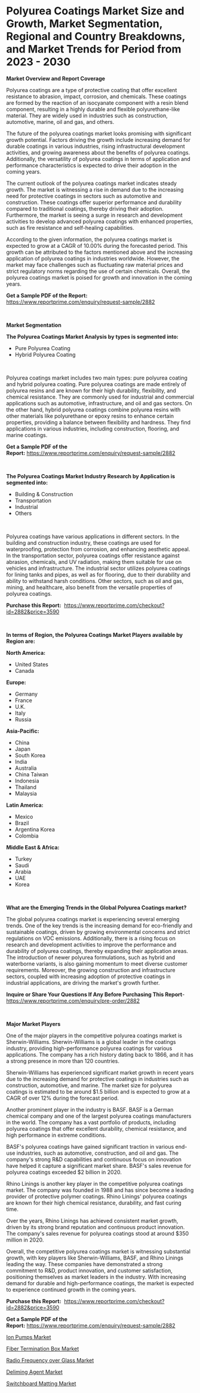 <p><h1>Polyurea Coatings Market Size and Growth, Market Segmentation, Regional and Country Breakdowns, and Market Trends for Period from 2023 -  2030</h1></p><p><strong>Market Overview and Report Coverage</strong></p>
<p><p>Polyurea coatings are a type of protective coating that offer excellent resistance to abrasion, impact, corrosion, and chemicals. These coatings are formed by the reaction of an isocyanate component with a resin blend component, resulting in a highly durable and flexible polyurethane-like material. They are widely used in industries such as construction, automotive, marine, oil and gas, and others.</p><p>The future of the polyurea coatings market looks promising with significant growth potential. Factors driving the growth include increasing demand for durable coatings in various industries, rising infrastructural development activities, and growing awareness about the benefits of polyurea coatings. Additionally, the versatility of polyurea coatings in terms of application and performance characteristics is expected to drive their adoption in the coming years.</p><p>The current outlook of the polyurea coatings market indicates steady growth. The market is witnessing a rise in demand due to the increasing need for protective coatings in sectors such as automotive and construction. These coatings offer superior performance and durability compared to traditional coatings, thereby driving their adoption. Furthermore, the market is seeing a surge in research and development activities to develop advanced polyurea coatings with enhanced properties, such as fire resistance and self-healing capabilities.</p><p>According to the given information, the polyurea coatings market is expected to grow at a CAGR of 10.00% during the forecasted period. This growth can be attributed to the factors mentioned above and the increasing application of polyurea coatings in industries worldwide. However, the market may face challenges such as fluctuating raw material prices and strict regulatory norms regarding the use of certain chemicals. Overall, the polyurea coatings market is poised for growth and innovation in the coming years.</p></p>
<p><strong>Get a Sample PDF of the Report:</strong> <a href="https://www.reportprime.com/enquiry/request-sample/2882">https://www.reportprime.com/enquiry/request-sample/2882</a></p>
<p>&nbsp;</p>
<p><strong>Market Segmentation</strong></p>
<p><strong>The Polyurea Coatings Market Analysis by types is segmented into:</strong></p>
<p><ul><li>Pure Polyurea Coating</li><li>Hybrid Polyurea Coating</li></ul></p>
<p>&nbsp;</p>
<p><p>Polyurea coatings market includes two main types: pure polyurea coating and hybrid polyurea coating. Pure polyurea coatings are made entirely of polyurea resins and are known for their high durability, flexibility, and chemical resistance. They are commonly used for industrial and commercial applications such as automotive, infrastructure, and oil and gas sectors. On the other hand, hybrid polyurea coatings combine polyurea resins with other materials like polyurethane or epoxy resins to enhance certain properties, providing a balance between flexibility and hardness. They find applications in various industries, including construction, flooring, and marine coatings.</p></p>
<p><strong>Get a Sample PDF of the Report:</strong>&nbsp;<a href="https://www.reportprime.com/enquiry/request-sample/2882">https://www.reportprime.com/enquiry/request-sample/2882</a></p>
<p>&nbsp;</p>
<p><strong>The Polyurea Coatings Market Industry Research by Application is segmented into:</strong></p>
<p><ul><li>Building & Construction</li><li>Transportation</li><li>Industrial</li><li>Others</li></ul></p>
<p>&nbsp;</p>
<p><p>Polyurea coatings have various applications in different sectors. In the building and construction industry, these coatings are used for waterproofing, protection from corrosion, and enhancing aesthetic appeal. In the transportation sector, polyurea coatings offer resistance against abrasion, chemicals, and UV radiation, making them suitable for use on vehicles and infrastructure. The industrial sector utilizes polyurea coatings for lining tanks and pipes, as well as for flooring, due to their durability and ability to withstand harsh conditions. Other sectors, such as oil and gas, mining, and healthcare, also benefit from the versatile properties of polyurea coatings.</p></p>
<p><strong>Purchase this Report:</strong>&nbsp; <a href="https://www.reportprime.com/checkout?id=2882&price=3590">https://www.reportprime.com/checkout?id=2882&price=3590</a></p>
<p>&nbsp;</p>
<p><strong>In terms of Region, the Polyurea Coatings Market Players available by Region are:</strong></p>
<p>
    <p> <strong> North America: </strong>
        <ul>
            <li>United States</li>
            <li>Canada</li>
        </ul>
        </p> 
    <p> <strong> Europe: </strong>
        <ul>
            <li>Germany</li>
            <li>France</li>
            <li>U.K.</li>
            <li>Italy</li>
            <li>Russia</li>
        </ul>
        </p> 
    <p> <strong> Asia-Pacific: </strong>
        <ul>
            <li>China</li>
            <li>Japan</li>
            <li>South Korea</li>
            <li>India</li>
            <li>Australia</li>
            <li>China Taiwan</li>
            <li>Indonesia</li>
            <li>Thailand</li>
            <li>Malaysia</li>
        </ul>
        </p> 
    <p> <strong> Latin America: </strong>
        <ul>
            <li>Mexico</li>
            <li>Brazil</li>
            <li>Argentina Korea</li>
            <li>Colombia</li>
        </ul>
        </p> 
    <p> <strong> Middle East & Africa: </strong>
        <ul>
            <li>Turkey</li>
            <li>Saudi</li>
            <li>Arabia</li>
            <li>UAE</li>
            <li>Korea</li>
        </ul>
    </p>
    </p>
<p>&nbsp;</p>
<p><strong>What are the Emerging Trends in the Global Polyurea Coatings market?</strong></p>
<p><p>The global polyurea coatings market is experiencing several emerging trends. One of the key trends is the increasing demand for eco-friendly and sustainable coatings, driven by growing environmental concerns and strict regulations on VOC emissions. Additionally, there is a rising focus on research and development activities to improve the performance and durability of polyurea coatings, thereby expanding their application areas. The introduction of newer polyurea formulations, such as hybrid and waterborne variants, is also gaining momentum to meet diverse customer requirements. Moreover, the growing construction and infrastructure sectors, coupled with increasing adoption of protective coatings in industrial applications, are driving the market's growth further.</p></p>
<p><strong>Inquire or Share Your Questions If Any Before Purchasing This Report</strong>- <a href="https://www.reportprime.com/enquiry/pre-order/2882">https://www.reportprime.com/enquiry/pre-order/2882</a></p>
<p>&nbsp;</p>
<p><strong>Major Market Players</strong></p>
<p><p>One of the major players in the competitive polyurea coatings market is Sherwin-Williams. Sherwin-Williams is a global leader in the coatings industry, providing high-performance polyurea coatings for various applications. The company has a rich history dating back to 1866, and it has a strong presence in more than 120 countries.</p><p>Sherwin-Williams has experienced significant market growth in recent years due to the increasing demand for protective coatings in industries such as construction, automotive, and marine. The market size for polyurea coatings is estimated to be around $1.5 billion and is expected to grow at a CAGR of over 12% during the forecast period.</p><p>Another prominent player in the industry is BASF. BASF is a German chemical company and one of the largest polyurea coatings manufacturers in the world. The company has a vast portfolio of products, including polyurea coatings that offer excellent durability, chemical resistance, and high performance in extreme conditions.</p><p>BASF's polyurea coatings have gained significant traction in various end-use industries, such as automotive, construction, and oil and gas. The company's strong R&D capabilities and continuous focus on innovation have helped it capture a significant market share. BASF's sales revenue for polyurea coatings exceeded $2 billion in 2020.</p><p>Rhino Linings is another key player in the competitive polyurea coatings market. The company was founded in 1988 and has since become a leading provider of protective polymer coatings. Rhino Linings' polyurea coatings are known for their high chemical resistance, durability, and fast curing time.</p><p>Over the years, Rhino Linings has achieved consistent market growth, driven by its strong brand reputation and continuous product innovation. The company's sales revenue for polyurea coatings stood at around $350 million in 2020.</p><p>Overall, the competitive polyurea coatings market is witnessing substantial growth, with key players like Sherwin-Williams, BASF, and Rhino Linings leading the way. These companies have demonstrated a strong commitment to R&D, product innovation, and customer satisfaction, positioning themselves as market leaders in the industry. With increasing demand for durable and high-performance coatings, the market is expected to experience continued growth in the coming years.</p></p>
<p><strong>Purchase this Report:</strong>&nbsp;&nbsp;<a href="https://www.reportprime.com/checkout?id=2882&price=3590">https://www.reportprime.com/checkout?id=2882&price=3590</a></p>
<p></p>
<p><strong>Get a Sample PDF of the Report:</strong>&nbsp;<a href="https://www.reportprime.com/enquiry/request-sample/2882">https://www.reportprime.com/enquiry/request-sample/2882</a></p>
<p><p><a href="https://medium.com/@soledadroob625/ion-pumps-market-exploring-market-share-market-trends-and-future-growth-97b997cd20d6">Ion Pumps Market</a></p><p><a href="https://medium.com/@sanjoy753352/fiber-termination-box-market-insights-into-market-cagr-market-trends-and-growth-strategies-95f8c18eecc8">Fiber Termination Box Market</a></p><p><a href="https://medium.com/@darrensipes2023/radio-frequency-over-glass-market-trends-and-market-analysis-forecasted-for-period-2023-2030-51f7f1036a05">Radio Frequency over Glass Market</a></p><p><a href="https://github.com/rahu1502/Market-Research-Report-List-1/blob/main/deliming-agent-market.md">Deliming Agent Market</a></p><p><a href="https://github.com/rahu1505/Market-Research-Report-List-1/blob/main/switchboard-matting-market.md">Switchboard Matting Market</a></p></p>